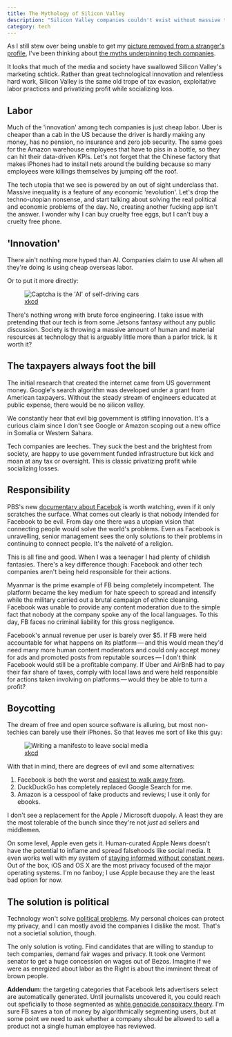 ```yaml
--- 
title: The Mythology of Silicon Valley
description: "Silicon Valley companies couldn't exist without massive tax breaks and being able to shirk responsibility. It's time for political action." 
category: tech
--- 
```


As I still stew over being unable to get my [picture removed from a stranger's profile][opt], I've been thinking about [the myths underpinning tech companies][asv]. 

It looks that much of the media and society have swallowed Silicon Valley's marketing schtick. Rather than great technological innovation and relentless hard work, Silicon Valley is the same old trope of tax evasion, exploitative labor practices and privatizing profit while socializing loss. 

## Labor

Much of the 'innovation' among tech companies is just cheap labor. Uber is cheaper than a cab in the US because the driver is hardly making any money, has no pension, no insurance and zero job security. The same goes for the Amazon warehouse employees that have to piss in a bottle, so they can hit their data-driven KPIs. Let's not forget that the Chinese factory that makes iPhones had to install nets around the building because so many employees were killings themselves by jumping off the roof. 

The tech utopia that we see is powered by an out of sight underclass that. Massive inequality is a feature of any economic 'revolution'. Let's drop the techno-utopian nonsense, and start talking about solving the real political and economic problems of the day. No, creating another fucking app isn't the answer. I wonder why I can buy cruelty free eggs, but I can't buy a cruelty free phone. 

## 'Innovation' 

There ain't nothing more hyped than AI. Companies claim to use AI when all they're doing is using cheap overseas labor. 

Or to put it more directly:

<figure><img src="https://imgs.xkcd.com/comics/self_driving.png" alt="Captcha is the 'AI' of self-driving cars">
<figcaption><a href="https://www.xkcd.com/1897">xkcd</a></figcaption>
</figure>

There's nothing wrong with brute force engineering. I take issue with pretending that our tech is from some Jetsons fantasy without any public discussion. Society is throwing a massive amount of human and material resources at technology that is arguably little more than a parlor trick. Is it worth it? 

## The taxpayers always foot the bill 

The initial research that created the internet came from US government money. Google's search algorithm was developed under a grant from American taxpayers. Without the steady stream of engineers educated at public expense, there would be no silicon valley. 

We constantly hear that evil big government is stifling innovation. It's a curious claim since I don't see Google or Amazon scoping out a new office in Somalia or Western Sahara. 

Tech companies are leeches. They suck the best and the brightest from society, are happy to use government funded infrastructure but kick and moan at any tax or oversight. This is classic privatizing profit while socializing losses. 

## Responsibility

PBS's new [documentary about Facebok][doc] is worth watching, even if it only scratches the surface. What comes out clearly is that nobody intended for Facebook to be evil. From day one there was a utopian vision that connecting people would solve the world's problems. Even as Facebook is unravelling, senior management sees the only solutions to their problems in continuing to connect people. It's the naïveté of a religion. 

This is all fine and good. When I was a teenager I had plenty of childish fantasies. There's a key difference though: Facebook and other tech companies aren't being held responsible for their actions. 

Myanmar is the prime example of FB being completely incompetent. The platform became the key medium for hate speech to spread and intensify while the military carried out a brutal campaign of ethnic cleansing. Facebook was unable to provide any content moderation due to the simple fact that nobody at the company spoke any of the local languages. To this day, FB faces no criminal liability for this gross negligence.  

Facebook's annual revenue per user is barely over $5. If FB were held accountable for what happens on its platform&thinsp;—&thinsp;and this would mean they'd need many more human content moderators and could only accept money for ads and promoted posts from reputable sources&thinsp;—&thinsp;I don't think Facebook would still be a profitable company. If Uber and AirBnB had to pay their fair share of taxes, comply with local laws and were held responsible for actions taken involving on platforms&thinsp;—&thinsp;would they be able to turn a profit? 

## Boycotting 

The dream of free and open source software is alluring, but most non-techies can barely use their iPhones. So that leaves me sort of like this guy: 

<figure><img src="https://imgs.xkcd.com/comics/social_media_announcement.png" alt="Writing a manifesto to leave social media">
<figcaption><a href="https://www.xkcd.com/2045/">xkcd</a></figcaption>
</figure>


With that in mind, there are degrees of evil and some alternatives:
1. Facebook is both the worst and [easiest to walk away from][del]. 
2. DuckDuckGo has completely replaced Google Search for me. 
3. Amazon is a cesspool of fake products and reviews; I use it only for ebooks. 

I don't see a replacement for the Apple / Microsoft duopoly. A least they are the most tolerable of the bunch since they're not *just* ad sellers and middlemen. 

On some level, Apple even gets it. Human-curated Apple News doesn't have the potential to inflame and spread falsehoods like social media. It even works well with my system of [staying informed without constant news][new]. Out of the box, iOS and OS X are the most privacy focused of the major operating systems. I'm no fanboy; I use Apple because they are the least bad option for now. 

## The solution is political

Technology won't solve [political problems][tpp]. My personal choices can protect my privacy, and I can mostly avoid the companies I dislike the most. That's not a societial solution, though. 
  
The only solution is voting. Find candidates that are willing to standup to tech companies, demand fair wages and privacy. It took one Vermont senator to get a huge concession on wages out of Bezos. Imagine if we were as energized about labor as the Right is about the imminent threat of brown people. 

**Addendum**: the targeting categories that Facebook lets advertisers select are automatically generated. Until journalists uncovered it, you could reach out speficially to those segmented as [white genocide conspiracy theory][wgn].  I'm sure FB saves a ton of money by algorithmically segmenting users, but at some point we need to ask whether a company should be allowed to sell a product not a single human employee has reviewed. 
   
 [opt]: /blog/opt-in 
 [asv]: https://www.wired.com/story/alternative-history-of-silicon-valley-disruption/
 [doc]: https://www.pbs.org/wgbh/frontline/film/facebook-dilemma/
 [del]: /blog/delete-facebook
 [new]: /blog/staying-informed-without-the-news
 [tpp]: /blog/technology-wont-solve-political-problems
 [wgn]: https://theintercept.com/2018/11/02/facebook-ads-white-supremacy-pittsburgh-shooting/